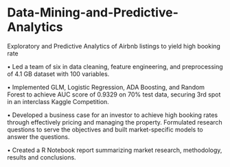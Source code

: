 # Data-Mining-and-Predictive-Analytics
Exploratory and Predictive Analytics of Airbnb listings to yield high booking rate

• Led a team of six in data cleaning, feature engineering, and preprocessing of 4.1 GB dataset with 100 variables.

• Implemented GLM, Logistic Regression, ADA Boosting, and Random Forest to achieve AUC score of 0.9329 on 70% test data, securing 3rd spot in an interclass Kaggle Competition.

• Developed a business case for an investor to achieve high booking rates through effectively pricing and managing the property. Formulated research questions to serve the objectives and built market-specific models to answer the questions.

• Created a R Notebook report summarizing market research, methodology, results and conclusions.
